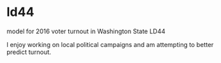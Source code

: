 # ld44
model for 2016 voter turnout in Washington State LD44

I enjoy working on local political campaigns and am attempting to better predict turnout. 

